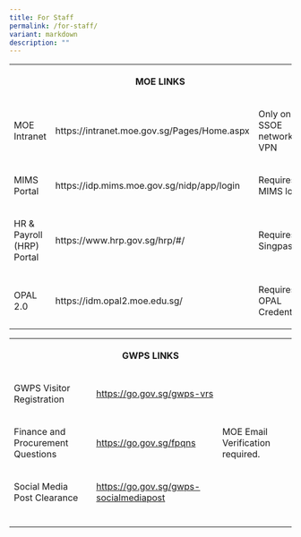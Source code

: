 ```yaml
---
title: For Staff
permalink: /for-staff/
variant: markdown
description: ""
---
```

<table>
<tbody>
<tr>
<th rowspan="1" colspan="3">
<p>MOE LINKS</p>
</th>
</tr>
<tr>
<td rowspan="1" colspan="1">
<p>MOE Intranet</p>
</td>
<td rowspan="1" colspan="1">
<p><a rel="noopener noreferrer nofollow" target="_blank">https://intranet.moe.gov.sg/Pages/Home.aspx</a>
</p>
</td>
<td rowspan="1" colspan="1">
<p>Only on SSOE network or VPN</p>
</td>
</tr>
<tr>
<td rowspan="1" colspan="1">
<p>MIMS Portal</p>
</td>
<td rowspan="1" colspan="1">
<p><a rel="noopener noreferrer nofollow" target="_blank">https://idp.mims.moe.gov.sg/nidp/app/login</a>
</p>
</td>
<td rowspan="1" colspan="1">
<p>Requires MIMS login</p>
</td>
</tr>
<tr>
<td rowspan="1" colspan="1">
<p>HR &amp; Payroll (HRP) Portal</p>
</td>
<td rowspan="1" colspan="1">
<p><a rel="noopener noreferrer nofollow" target="_blank">https://www.hrp.gov.sg/hrp/#/</a>
</p>
</td>
<td rowspan="1" colspan="1">
<p>Requires Singpass</p>
</td>
</tr>
<tr>
<td rowspan="1" colspan="1">
<p>OPAL 2.0</p>
</td>
<td rowspan="1" colspan="1">
<p><a rel="noopener noreferrer nofollow" target="_blank">https://idm.opal2.moe.edu.sg/</a>
</p>
</td>
<td rowspan="1" colspan="1">
<p>Requires OPAL Credentials</p>
</td>
</tr>
</tbody>
</table>
<table>
<tbody>
<tr>
<th rowspan="1" colspan="3">
<p>GWPS LINKS</p>
</th>
</tr>
<tr>
<td rowspan="1" colspan="1">
<p>GWPS Visitor Registration</p>
</td>
<td rowspan="1" colspan="1">
<p><a href="https://go.gov.sg/gwps-vrs" rel="noopener noreferrer nofollow" target="_blank">https://go.gov.sg/gwps-vrs</a>
</p>
</td>
<td rowspan="3" colspan="1">
<p>MOE Email Verification required.</p>
</td>
</tr>
<tr>
<td rowspan="1" colspan="1">
<p>Finance and Procurement Questions</p>
</td>
<td rowspan="1" colspan="1">
<p><a href="https://go.gov.sg/fpqns" rel="noopener noreferrer nofollow" target="_blank">https://go.gov.sg/fpqns</a>
</p>
</td>
</tr>
<tr>
<td rowspan="1" colspan="1">
<p>Social Media Post Clearance</p>
</td>
<td rowspan="1" colspan="1">
<p><a href="https://go.gov.sg/gwps-socialmediapost" rel="noopener noreferrer nofollow" target="_blank">https://go.gov.sg/gwps-socialmediapost</a>
</p>
</td>
</tr>
<tr>
<td rowspan="1" colspan="1">
<p></p>
</td>
<td rowspan="1" colspan="1">
<p></p>
</td>
<td rowspan="1" colspan="1">
<p></p>
</td>
</tr>
</tbody>
</table>
<p></p>